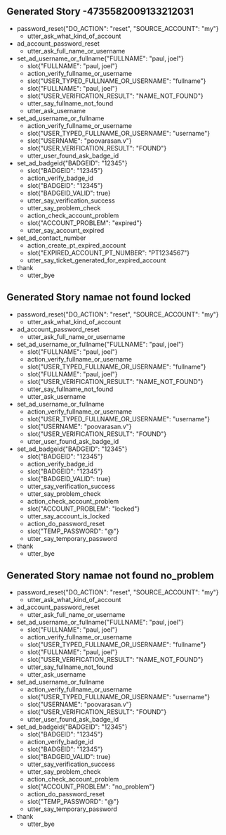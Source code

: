 ## Generated Story -4735582009133212031
* password_reset{"DO_ACTION": "reset", "SOURCE_ACCOUNT": "my"}
    - utter_ask_what_kind_of_account
* ad_account_password_reset
    - utter_ask_full_name_or_username
* set_ad_username_or_fullname{"FULLNAME": "paul, joel"}
    - slot{"FULLNAME": "paul, joel"}
    - action_verify_fullname_or_username
    - slot{"USER_TYPED_FULLNAME_OR_USERNAME": "fullname"}
    - slot{"FULLNAME": "paul, joel"}
    - slot{"USER_VERIFICATION_RESULT": "NAME_NOT_FOUND"}
    - utter_say_fullname_not_found
    - utter_ask_username
* set_ad_username_or_fullname
    - action_verify_fullname_or_username
    - slot{"USER_TYPED_FULLNAME_OR_USERNAME": "username"}
    - slot{"USERNAME": "poovarasan.v"}
    - slot{"USER_VERIFICATION_RESULT": "FOUND"}
    - utter_user_found_ask_badge_id
* set_ad_badgeid{"BADGEID": "12345"}
    - slot{"BADGEID": "12345"}
    - action_verify_badge_id
    - slot{"BADGEID": "12345"}
    - slot{"BADGEID_VALID": true}
    - utter_say_verification_success
    - utter_say_problem_check
    - action_check_account_problem
    - slot{"ACCOUNT_PROBLEM": "expired"}
    - utter_say_account_expired
* set_ad_contact_number
    - action_create_pt_expired_account
    - slot{"EXPIRED_ACCOUNT_PT_NUMBER": "PT1234567"}
    - utter_say_ticket_generated_for_expired_account
* thank
    - utter_bye

## Generated Story namae not found locked
* password_reset{"DO_ACTION": "reset", "SOURCE_ACCOUNT": "my"}
    - utter_ask_what_kind_of_account
* ad_account_password_reset
    - utter_ask_full_name_or_username
* set_ad_username_or_fullname{"FULLNAME": "paul, joel"}
    - slot{"FULLNAME": "paul, joel"}
    - action_verify_fullname_or_username
    - slot{"USER_TYPED_FULLNAME_OR_USERNAME": "fullname"}
    - slot{"FULLNAME": "paul, joel"}
    - slot{"USER_VERIFICATION_RESULT": "NAME_NOT_FOUND"}
    - utter_say_fullname_not_found
    - utter_ask_username
* set_ad_username_or_fullname
    - action_verify_fullname_or_username
    - slot{"USER_TYPED_FULLNAME_OR_USERNAME": "username"}
    - slot{"USERNAME": "poovarasan.v"}
    - slot{"USER_VERIFICATION_RESULT": "FOUND"}
    - utter_user_found_ask_badge_id
* set_ad_badgeid{"BADGEID": "12345"}
    - slot{"BADGEID": "12345"}
    - action_verify_badge_id
    - slot{"BADGEID": "12345"}
    - slot{"BADGEID_VALID": true}
    - utter_say_verification_success
    - utter_say_problem_check
    - action_check_account_problem
    - slot{"ACCOUNT_PROBLEM": "locked"}
    - utter_say_account_is_locked
    - action_do_password_reset
    - slot{"TEMP_PASSWORD": "@"}
    - utter_say_temporary_password
* thank
    - utter_bye

## Generated Story namae not found no_problem
* password_reset{"DO_ACTION": "reset", "SOURCE_ACCOUNT": "my"}
    - utter_ask_what_kind_of_account
* ad_account_password_reset
    - utter_ask_full_name_or_username
* set_ad_username_or_fullname{"FULLNAME": "paul, joel"}
    - slot{"FULLNAME": "paul, joel"}
    - action_verify_fullname_or_username
    - slot{"USER_TYPED_FULLNAME_OR_USERNAME": "fullname"}
    - slot{"FULLNAME": "paul, joel"}
    - slot{"USER_VERIFICATION_RESULT": "NAME_NOT_FOUND"}
    - utter_say_fullname_not_found
    - utter_ask_username
* set_ad_username_or_fullname
    - action_verify_fullname_or_username
    - slot{"USER_TYPED_FULLNAME_OR_USERNAME": "username"}
    - slot{"USERNAME": "poovarasan.v"}
    - slot{"USER_VERIFICATION_RESULT": "FOUND"}
    - utter_user_found_ask_badge_id
* set_ad_badgeid{"BADGEID": "12345"}
    - slot{"BADGEID": "12345"}
    - action_verify_badge_id
    - slot{"BADGEID": "12345"}
    - slot{"BADGEID_VALID": true}
    - utter_say_verification_success
    - utter_say_problem_check
    - action_check_account_problem
    - slot{"ACCOUNT_PROBLEM": "no_problem"}
    - action_do_password_reset
    - slot{"TEMP_PASSWORD": "@"}
    - utter_say_temporary_password
* thank
    - utter_bye

